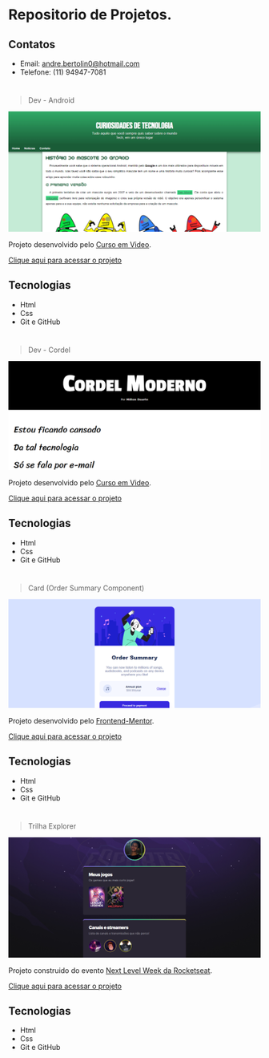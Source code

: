 # Repositorio de Projetos.

## Contatos

- Email: andre.bertolin0@hotmail.com
- Telefone: (11) 94947-7081

#

> Dev - Android

![preview](.github/bertolinx.github.io_html-css_curso-em-video_projetos_and_android.html.png)

Projeto desenvolvido pelo [Curso em Video](https://www.cursoemvideo.com/).

[Clique aqui para acessar o projeto](https://bertolinx.github.io/estudos/curso-em-video/projetos/and/android.html)

## Tecnologias

- Html
- Css
- Git e GitHub

#

> Dev - Cordel

![preview](.github/bertolinx.github.io_html-css_curso-em-video_projetos_cordeal_index.html.png)

Projeto desenvolvido pelo [Curso em Video](https://www.cursoemvideo.com/).

[Clique aqui para acessar o projeto](https://bertolinx.github.io/estudos/curso-em-video/projetos/cordeal/index.html)

## Tecnologias

- Html
- Css
- Git e GitHub

#

> Card (Order Summary Component)

![preview](.github/bertolinx.github.io_html-css_frontend-mentor_order-summary-component_card.html.png)

Projeto desenvolvido pelo [Frontend-Mentor](https://www.frontendmentor.io/).

[Clique aqui para acessar o projeto](https://bertolinx.github.io/estudos/frontend-mentor/order-summary-component/card.html)

## Tecnologias

- Html
- Css
- Git e GitHub

#

> Trilha Explorer

![preview](.github/bertolinx.github.io_html-css_nlw-esports-explore_index.html.png)

Projeto construido do evento [Next Level Week da Rocketseat](https://app.rocketseat.com.br/event/nlw-09/explorer/abertura).

[Clique aqui para acessar o projeto](https://bertolinx.github.io/estudos/nlw-esports-explore/index.html)

## Tecnologias

- Html
- Css
- Git e GitHub
